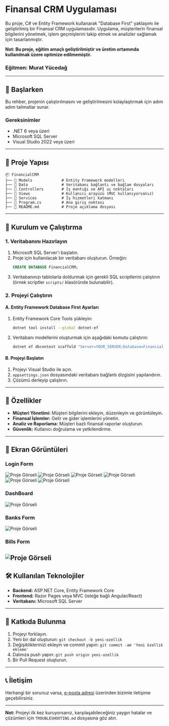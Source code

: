 # Finansal CRM Uygulaması

Bu proje, C# ve Entity Framework kullanarak "Database First" yaklaşımı ile geliştirilmiş bir Finansal CRM uygulamasıdır. Uygulama, müşterilerin finansal bilgilerini yönetmek, işlem geçmişlerini takip etmek ve analizler sağlamak için tasarlanmıştır.

**Not: Bu proje, eğitim amaçlı geliştirilmiştir ve üretim ortamında kullanılmak üzere optimize edilmemiştir.**
### Eğitmen: Murat Yücedağ

---

## 🚀 Başlarken

Bu rehber, projenin çalıştırılmasını ve geliştirilmesini kolaylaştırmak için adım adım talimatlar sunar.

### Gereksinimler

- .NET 6 veya üzeri
- Microsoft SQL Server
- Visual Studio 2022 veya üzeri

---

## 📂 Proje Yapısı

```
📦 FinancialCRM
├── 📁 Models             # Entity Framework modelleri
├── 📁 Data               # Veritabanı bağlantı ve bağlam dosyaları
├── 📁 Controllers        # İş mantığı ve API uç noktaları
├── 📁 Views              # Kullanıcı arayüzü (MVC kullanıyorsanız)
├── 📁 Services           # İş hizmetleri katmanı
├── 📄 Program.cs         # Ana giriş noktası
├── 📄 README.md          # Proje açıklama dosyası
```

---

## 🔧 Kurulum ve Çalıştırma

### 1. Veritabanını Hazırlayın
1. Microsoft SQL Server'ı başlatın.
2. Proje için kullanılacak bir veritabanı oluşturun. Örneğin:
   ```sql
   CREATE DATABASE FinancialCRM;
   ```
3. Veritabanınızı tablolarla doldurmak için gerekli SQL scriptlerini çalıştırın (örnek scriptler `scripts/` klasöründe bulunabilir).

### 2. Projeyi Çalıştırın

#### A. Entity Framework Database First Ayarları
1. Entity Framework Core Tools yükleyin:
   ```bash
   dotnet tool install --global dotnet-ef
   ```
2. Veritabanı modellerini oluşturmak için aşağıdaki komutu çalıştırın:
   ```bash
   dotnet ef dbcontext scaffold "Server=YOUR_SERVER;Database=FinancialCRM;Trusted_Connection=True;" Microsoft.EntityFrameworkCore.SqlServer -o Models
   ```
   
#### B. Projeyi Başlatın
1. Projeyi Visual Studio ile açın.
2. `appsettings.json` dosyasındaki veritabanı bağlantı dizgisini yapılandırın.
3. Çözümü derleyip çalıştırın.

---

## 🌟 Özellikler

- **Müşteri Yönetimi:** Müşteri bilgilerini ekleyin, düzenleyin ve görüntüleyin.
- **Finansal İşlemler:** Gelir ve gider işlemlerini yönetin.
- **Analiz ve Raporlama:** Müşteri bazlı finansal raporlar oluşturun.
- **Güvenlik:** Kullanıcı doğrulama ve yetkilendirme.

---

## 📸 Ekran Görüntüleri

### Login Form
![Proje Görseli](FinancialCRM/Images/LoginForm1.png)
![Proje Görseli](FinancialCRM/Images/LoginForm2.png)
![Proje Görseli](FinancialCRM/Images/LoginForm3.png)
![Proje Görseli](FinancialCRM/Images/LoginForm4.png)
![Proje Görseli](FinancialCRM/Images/LoginForm5.png)
![Proje Görseli](FinancialCRM/Images/LoginForm6.png)

### DashBoard
![Proje Görseli](FinancialCRM/Images/dashboard.png)

### Banks Form
![Proje Görseli](FinancialCRM/Images/banks.png)

### Bills Form
![Proje Görseli](FinancialCRM/Images/bills.png)
---

## 🛠 Kullanılan Teknolojiler

- **Backend:** ASP.NET Core, Entity Framework Core
- **Frontend:** Razor Pages veya MVC (isteğe bağlı Angular/React)
- **Veritabanı:** Microsoft SQL Server

---

## 📌 Katkıda Bulunma

1. Projeyi forklayın.
2. Yeni bir dal oluşturun: `git checkout -b yeni-ozellik`
3. Değişikliklerinizi ekleyin ve commit yapın: `git commit -am 'Yeni özellik ekleme'`
4. Dalınıza push yapın: `git push origin yeni-ozellik`
5. Bir Pull Request oluşturun.

---

## 📞 İletişim

Herhangi bir sorunuz varsa, [e-posta adresi](mailto:ornek@ornek.com) üzerinden bizimle iletişime geçebilirsiniz.

---

**Not:** Projeyi ilk kez kuruyorsanız, karşılaşabileceğiniz yaygın hatalar ve çözümleri için `TROUBLESHOOTING.md` dosyasına göz atın.
